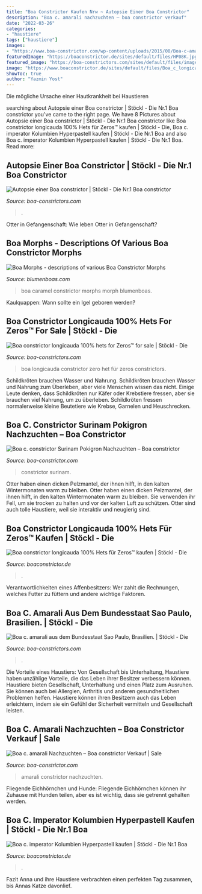 ```yaml
---
title: "Boa Constrictor Kaufen Nrw ~ Autopsie Einer Boa Constrictor"
description: "Boa c. amarali nachzuchten – boa constrictor verkauf"
date: "2022-03-26"
categories:
- "haustiere"
tags: ["haustiere"]
images:
- "https://www.boa-constrictor.com/wp-content/uploads/2015/08/Boa-c-amarali-NZ13.jpg"
featuredImage: "https://boaconstrictor.de/sites/default/files/HP08K.jpg"
featured_image: "https://boa-constrictors.com/sites/default/files/imagecache/orig/BrasAmaraliLivii.jpg"
image: "https://www.boaconstrictor.de/sites/default/files/Boa_c_longicauda_Het_Zero_MaleNeuk.jpg"
ShowToc: true
author: "Yazmin Yost"
---
```



Die mögliche Ursache einer Hautkrankheit bei Haustieren

	

		
searching about Autopsie einer Boa constrictor | Stöckl - Die Nr.1 Boa constrictor you've came to the right page. We have 8 Pictures about Autopsie einer Boa constrictor | Stöckl - Die Nr.1 Boa constrictor like Boa constrictor longicauda 100% Hets für Zeros™ kaufen | Stöckl - Die, Boa c. imperator Kolumbien Hyperpastell kaufen | Stöckl - Die Nr.1 Boa and also Boa c. imperator Kolumbien Hyperpastell kaufen | Stöckl - Die Nr.1 Boa. Read more:
		
    
## Autopsie Einer Boa Constrictor | Stöckl - Die Nr.1 Boa Constrictor

<img loading=lazy src="http://www.boa-constrictors.com/sites/default/files/08_autopsie_boa_Herzbeutel.jpg" onerror="this.onerror=null;this.src='https://tse2.mm.bing.net/th?id=OIP.xtoDlFjmTzCpDVTbC3pyXgHaFj&amp;pid=15.1';" alt="Autopsie einer Boa constrictor | Stöckl - Die Nr.1 Boa constrictor">

_Source: boa-constrictors.com_

>. 

	

Otter in Gefangenschaft: Wie leben Otter in Gefangenschaft?

    
## Boa Morphs - Descriptions Of Various Boa Constrictor Morphs

<img loading=lazy src="http://www.blumenboas.com/images/morph pics/boawoman.jpg" onerror="this.onerror=null;this.src='https://tse3.mm.bing.net/th?id=OIP.-EMde-hSER5BIc23RkyiRQHaDh&amp;pid=15.1';" alt="Boa Morphs - descriptions of various Boa Constrictor Morphs">

_Source: blumenboas.com_

>boa caramel constrictor morphs morph blumenboas. 

	

Kaulquappen: Wann sollte ein Igel geboren werden?

    
## Boa Constrictor Longicauda 100% Hets For Zeros™ For Sale | Stöckl - Die

<img loading=lazy src="http://boa-constrictors.com/sites/default/files/Boa_c_longicauda_HetZeroTMNZ10.jpg" onerror="this.onerror=null;this.src='https://tse1.mm.bing.net/th?id=OIP.Qlq4YzhtSngKHabZyd8htAHaHM&amp;pid=15.1';" alt="Boa constrictor longicauda 100% hets for Zeros™ for sale | Stöckl - Die">

_Source: boa-constrictors.com_

>boa longicauda constrictor zero het für zeros constrictors. 

	

Schildkröten brauchen Wasser und Nahrung.
Schildkröten brauchen Wasser und Nahrung zum Überleben, aber viele Menschen wissen das nicht. Einige Leute denken, dass Schildkröten nur Käfer oder Krebstiere fressen, aber sie brauchen viel Nahrung, um zu überleben. Schildkröten fressen normalerweise kleine Beutetiere wie Krebse, Garnelen und Heuschrecken.

    
## Boa C. Constrictor Surinam Pokigron Nachzuchten – Boa Constrictor

<img loading=lazy src="http://i0.wp.com/www.boa-constrictor.com/wp-content/uploads/2015/07/Boa-c.-constrictor-Surinam-NZ16-M7.jpg" onerror="this.onerror=null;this.src='https://tse1.mm.bing.net/th?id=OIP.RsBBL-ezfViDmB0vDOiXOwHaGM&amp;pid=15.1';" alt="Boa c. constrictor Surinam Pokigron Nachzuchten – Boa constrictor">

_Source: boa-constrictor.com_

>constrictor surinam. 

	

Otter haben einen dicken Pelzmantel, der ihnen hilft, in den kalten Wintermonaten warm zu bleiben.
Otter haben einen dicken Pelzmantel, der ihnen hilft, in den kalten Wintermonaten warm zu bleiben. Sie verwenden ihr Fell, um sie trocken zu halten und vor der kalten Luft zu schützen. Otter sind auch tolle Haustiere, weil sie interaktiv und neugierig sind.

    
## Boa Constrictor Longicauda 100% Hets Für Zeros™ Kaufen | Stöckl - Die

<img loading=lazy src="https://www.boaconstrictor.de/sites/default/files/Boa_c_longicauda_Het_Zero_MaleNeuk.jpg" onerror="this.onerror=null;this.src='https://tse1.mm.bing.net/th?id=OIP.YCxB1cfOcCkyFq-eNZNx5QHaGX&amp;pid=15.1';" alt="Boa constrictor longicauda 100% Hets für Zeros™ kaufen | Stöckl - Die">

_Source: boaconstrictor.de_

>. 

	

Verantwortlichkeiten eines Affenbesitzers: Wer zahlt die Rechnungen, welches Futter zu füttern und andere wichtige Faktoren.

    
## Boa C. Amarali Aus Dem Bundesstaat Sao Paulo, Brasilien. | Stöckl - Die

<img loading=lazy src="https://boa-constrictors.com/sites/default/files/imagecache/orig/BrasAmaraliLivii.jpg" onerror="this.onerror=null;this.src='https://tse3.mm.bing.net/th?id=OIP.kylxkaYl6ZMVvqCS96SoCwHaHe&amp;pid=15.1';" alt="Boa c. amarali aus dem Bundesstaat Sao Paulo, Brasilien. | Stöckl - Die">

_Source: boa-constrictors.com_

>. 

	

Die Vorteile eines Haustiers: Von Gesellschaft bis Unterhaltung, Haustiere haben unzählige Vorteile, die das Leben ihrer Besitzer verbessern können.
Haustiere bieten Gesellschaft, Unterhaltung und einen Platz zum Ausruhen. Sie können auch bei Allergien, Arthritis und anderen gesundheitlichen Problemen helfen. Haustiere können ihren Besitzern auch das Leben erleichtern, indem sie ein Gefühl der Sicherheit vermitteln und Gesellschaft leisten.

    
## Boa C. Amarali Nachzuchten – Boa Constrictor Verkauf | Sale

<img loading=lazy src="https://www.boa-constrictor.com/wp-content/uploads/2015/08/Boa-c-amarali-NZ13.jpg" onerror="this.onerror=null;this.src='https://tse1.mm.bing.net/th?id=OIP.N3fbDzpYg80SqyUJ3QZVVAHaEx&amp;pid=15.1';" alt="Boa c. amarali Nachzuchten – Boa constrictor Verkauf | Sale">

_Source: boa-constrictor.com_

>amarali constrictor nachzuchten. 

	

Fliegende Eichhörnchen und Hunde: Fliegende Eichhörnchen können ihr Zuhause mit Hunden teilen, aber es ist wichtig, dass sie getrennt gehalten werden.

    
## Boa C. Imperator Kolumbien Hyperpastell Kaufen | Stöckl - Die Nr.1 Boa

<img loading=lazy src="https://boaconstrictor.de/sites/default/files/HP08K.jpg" onerror="this.onerror=null;this.src='https://tse2.mm.bing.net/th?id=OIP.2GQZ29WvGsJIkOEU34bx2QHaHS&amp;pid=15.1';" alt="Boa c. imperator Kolumbien Hyperpastell kaufen | Stöckl - Die Nr.1 Boa">

_Source: boaconstrictor.de_

>. 

	

Fazit
Anna und ihre Haustiere verbrachten einen perfekten Tag zusammen, bis Annas Katze davonlief.

